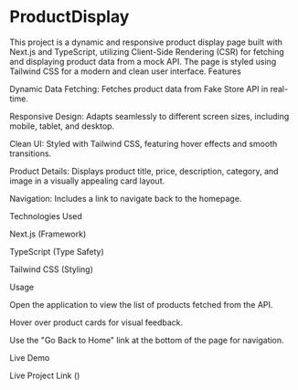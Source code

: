 # ProductDisplay
This project is a dynamic and responsive product display page built with Next.js and TypeScript, utilizing Client-Side Rendering (CSR) for fetching and displaying product data from a mock API. The page is styled using Tailwind CSS for a modern and clean user interface.
Features

Dynamic Data Fetching: Fetches product data from Fake Store API in real-time.

Responsive Design: Adapts seamlessly to different screen sizes, including mobile, tablet, and desktop.

Clean UI: Styled with Tailwind CSS, featuring hover effects and smooth transitions.

Product Details: Displays product title, price, description, category, and image in a visually appealing card layout.

Navigation: Includes a link to navigate back to the homepage.

Technologies Used

Next.js (Framework)

TypeScript (Type Safety)

Tailwind CSS (Styling)

Usage

Open the application to view the list of products fetched from the API.

Hover over product cards for visual feedback.

Use the "Go Back to Home" link at the bottom of the page for navigation.

Live Demo

Live Project Link ()


